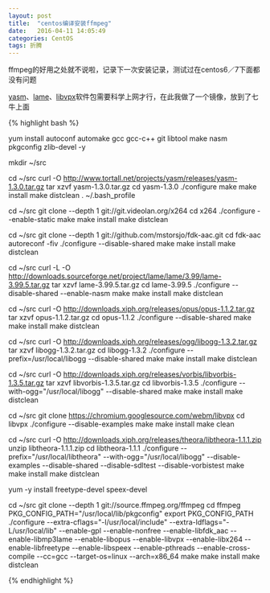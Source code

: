 ```yaml
---
layout: post
title:  "centos编译安装ffmpeg"
date:   2016-04-11 14:05:49
categories: CentOS
tags: 折腾
---
```


ffmpeg的好用之处就不说啦，记录下一次安装记录，测试过在centos6／7下面都没有问题


[yasm]、[lame]、[libvpx]软件包需要科学上网才行，在此我做了一个镜像，放到了七牛上面


{% highlight bash %}

yum install autoconf automake gcc gcc-c++ git libtool make nasm pkgconfig zlib-devel -y

mkdir ~/src

cd ~/src
curl -O http://www.tortall.net/projects/yasm/releases/yasm-1.3.0.tar.gz
tar xzvf yasm-1.3.0.tar.gz
cd yasm-1.3.0
./configure
make
make install
make distclean
. ~/.bash_profile

cd ~/src
git clone --depth 1 git://git.videolan.org/x264
cd x264
./configure --enable-static
make
make install
make distclean

cd ~/src
git clone --depth 1 git://github.com/mstorsjo/fdk-aac.git
cd fdk-aac
autoreconf -fiv
./configure --disable-shared
make
make install
make distclean

cd ~/src
curl -L -O http://downloads.sourceforge.net/project/lame/lame/3.99/lame-3.99.5.tar.gz
tar xzvf lame-3.99.5.tar.gz
cd lame-3.99.5
./configure --disable-shared --enable-nasm
make
make install
make distclean

cd ~/src
curl -O http://downloads.xiph.org/releases/opus/opus-1.1.2.tar.gz
tar xzvf opus-1.1.2.tar.gz
cd opus-1.1.2
./configure --disable-shared
make
make install
make distclean

cd ~/src
curl -O http://downloads.xiph.org/releases/ogg/libogg-1.3.2.tar.gz
tar xzvf libogg-1.3.2.tar.gz
cd libogg-1.3.2
./configure --prefix=/usr/local/libogg --disable-shared
make
make install
make distclean

cd ~/src
curl -O http://downloads.xiph.org/releases/vorbis/libvorbis-1.3.5.tar.gz
tar xzvf libvorbis-1.3.5.tar.gz
cd libvorbis-1.3.5
./configure --with-ogg="/usr/local/libogg" --disable-shared
make
make install
make distclean

cd ~/src
git clone https://chromium.googlesource.com/webm/libvpx
cd libvpx
./configure --disable-examples
make
make install
make clean

cd ~/src
curl -O http://downloads.xiph.org/releases/theora/libtheora-1.1.1.zip
unzip libtheora-1.1.1.zip
cd libtheora-1.1.1
./configure --prefix="/usr/local/libtheora" --with-ogg="/usr/local/libogg" --disable-examples --disable-shared --disable-sdltest --disable-vorbistest
make
make install
make distclean

yum -y install freetype-devel speex-devel

cd ~/src
git clone --depth 1 git://source.ffmpeg.org/ffmpeg
cd ffmpeg
PKG_CONFIG_PATH="/usr/local/lib/pkgconfig"
export PKG_CONFIG_PATH
./configure --extra-cflags="-l/usr/local/include" --extra-ldflags="-L/usr/local/lib" --enable-gpl --enable-nonfree --enable-libfdk_aac --enable-libmp3lame --enable-libopus --enable-libvpx --enable-libx264 --enable-libfreetype --enable-libspeex --enable-pthreads --enable-cross-compile --cc=gcc --target-os=linux --arch=x86_64
make
make install
make distclean

{% endhighlight %}


[yasm]: http://gitcdn.xbnpy.com/ffmpeg/src/yasm-1.3.0.tar.gz
[lame]: http://gitcdn.xbnpy.com/ffmpeg/src/lame-3.99.5.tar.gz
[libvpx]: http://gitcdn.xbnpy.com/ffmpeg/src/libvpx.tar.gz
